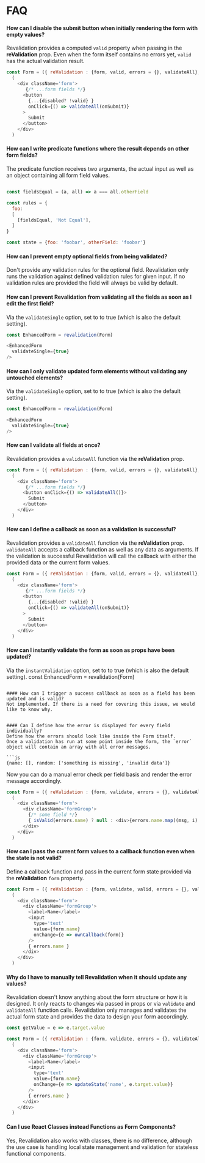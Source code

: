 # FAQ

#### How can I disable the submit button when initially rendering the form with empty values?
Revalidation provides a computed `valid` property when passing in the __reValidation__ prop. 
Even when the form itself contains no errors yet, `valid` has the actual validation result.
```js
const Form = ({ reValidation : {form, valid, errors = {}, validateAll}, onSubmit }) =>
  (
    <div className='form'>
       {/* ...form fields */} 
      <button 
        {...{disabled? !valid} }
        onClick={() => validateAll(onSubmit)}
      >
        Submit
      </button>
    </div>
  )
```

#### How can I write predicate functions where the result depends on other form fields?
The predicate function receives two arguments, the actual input as well as an object containing all form field values.

```js

const fieldsEqual = (a, all) => a === all.otherField

const rules = {
  foo: 
  [
    [fieldsEqual, 'Not Equal'],
  ]
}

const state = {foo: 'foobar', otherField: 'foobar'}

```

#### How can I prevent empty optional fields from being validated?
Don't provide any validation rules for the optional field.
Revalidation only runs the validation against defined validation rules for given input.
If no validation rules are provided the field will always be valid by default. 

#### How can I prevent Revalidation from validating all the fields as soon as I edit the first field?
Via the `validateSingle` option, set to to true (which is also the default setting).
```js
const EnhancedForm = revalidation(Form)

<EnhancedForm 
  validateSingle={true}
/>

```

#### How can I only validate updated form elements without validating any untouched elements?
Via the `validateSingle` option, set to to true (which is also the default setting).
```js
const EnhancedForm = revalidation(Form)

<EnhancedForm 
  validateSingle={true}
/>

```

#### How can I validate all fields at once?
Revalidation provides a `validateAll` function via the __reValidation__ prop.

```js
const Form = ({ reValidation : {form, valid, errors = {}, validateAll}, onSubmit }) =>
  (
    <div className='form'>
       {/* ...form fields */} 
      <button onClick={() => validateAll()}>
        Submit
      </button>
    </div>
  )
```

#### How can I define a callback as soon as a validation is successful?
Revalidation provides a `validateAll` function via the __reValidation__ prop. 
`validateAll` accepts a callback function as well as any data as arguments. 
If the validation is successful Revalidation will call the callback with either the provided data or the current form values.
```js
const Form = ({ reValidation : {form, valid, errors = {}, validateAll}, onSubmit }) =>
  (
    <div className='form'>
       {/* ...form fields */} 
      <button 
        {...{disabled? !valid} }
        onClick={() => validateAll(onSubmit)}
      >
        Submit
      </button>
    </div>
  )
```

#### How can I instantly validate the form as soon as props have been updated?
Via the `instantValidation` option, set to to true (which is also the default setting).
const EnhancedForm = revalidation(Form)

<EnhancedForm 
  instantValidation={true}
/>

```

#### How can I trigger a success callback as soon as a field has been updated and is valid?
Not implemented. If there is a need for covering this issue, we would like to know why.


#### Can I define how the error is displayed for every field individually?
Define how the errors should look like inside the Form itself.
Once a validation has run at some point inside the form, the `error` object will contain an array with all error messages.

```js
{name: [], random: ['something is missing', 'invalid data']}
```

Now you can do a manual error check per field basis and render the error message accordingly.
```js
const Form = ({ reValidation : {form, validate, errors = {}, validateAll}, onSubmit }) =>
  (
    <div className='form'>
      <div className='formGroup'>
        {/* some field */}
        { isValid(errors.name) ? null : <div>{errors.name.map((msg, i) => <span className='error' key={i}>{msg}</span>)} }
      </div>
    </div>
  )
```


#### How can I pass the current form values to a callback function even when the state is not valid?
Define a callback function and pass in the current form state provided via the __reValidation__ `form` property.

```js
const Form = ({ reValidation : {form, validate, valid, errors = {}, validateAll}, ownCallback }) =>
  (
    <div className='form'>
      <div className='formGroup'>
        <label>Name</label>
        <input
          type='text'
          value={form.name}
          onChange={e => ownCallback(form)}
        />
        { errors.name }
      </div>
    </div>
  )
```


#### Why do I have to manually tell Revalidation when it should update any values?
Revalidation doesn't know anything about the form structure or how it is designed. 
It only reacts to changes via passed in props or via `validate` and `validateAll` function calls.
Revalidation only manages and validates the actual form state and provides the data to design your form accordingly.

```js
const getValue = e => e.target.value

const Form = ({ reValidation : {form, validate, errors = {}, validateAll}, onSubmit }) =>
  (
    <div className='form'>
      <div className='formGroup'>
        <label>Name</label>
        <input
          type='text'
          value={form.name}
          onChange={e => updateState('name', e.target.value)}
        />
        { errors.name }
      </div>
    </div>
  )
```

#### Can I use React Classes instead Functions as Form Components?
Yes, Revalidation also works with classes, there is no difference, although the use case is handling local state management and validation for stateless functional components.
